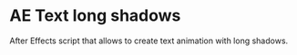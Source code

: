 # AE Text long shadows
After Effects script that allows to create text animation with long shadows.
